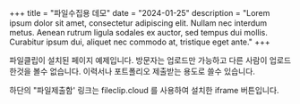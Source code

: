 +++
title = "파일수집용 데모"
date = "2024-01-25"
description = "Lorem ipsum dolor sit amet, consectetur adipiscing elit. Nullam nec interdum metus. Aenean rutrum ligula sodales ex auctor, sed tempus dui mollis. Curabitur ipsum dui, aliquet nec commodo at, tristique eget ante."
+++

파일클립이 설치된 페이지 예제입니다. 
방문자는 업로드만 가능하고 다른 사람이 업로드한것을 볼수 없습니다.
이력서나 포트폴리오 제출받는 용도로 쓸수 있습니다.

하단의 "파일제출함' 링크는 fileclip.cloud 를 사용하여 설치한 iframe 버튼입니다.

